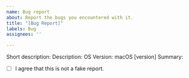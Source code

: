 ```yaml
---
name: Bug report
about: Report the bugs you encountered with it.
title: "[Bug Report]"
labels: Bug
assignees: ''

---
```


Short description: 
Description: 
OS Version: macOS [version]
Summary:
- [ ] I agree that this is not a fake report.
